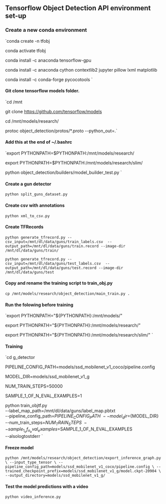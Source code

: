 ## Tensorflow Object Detection API environment set-up

### Create a new conda environment

`conda create -n tfobj

conda activate tfobj

conda install -c anaconda tensorflow-gpu

conda install -c anaconda cython contextlib2 jupyter pillow lxml matplotlib

conda install -c conda-forge pycocotools
`
#### Git clone tensorflow models folder.
`cd /mnt

git clone https://github.com/tensorflow/models

cd /mnt/models/research/

protoc object_detection/protos/*.proto --python_out=.`

#### Add this at the end of ~/.bashrc
`export PYTHONPATH=$PYTHONPATH:/mnt/models/research/

export PYTHONPATH=$PYTHONPATH:/mnt/models/research/slim/

python object_detection/builders/model_builder_test.py
`

#### Create a gun detector
`python split_guns_dataset.py`

#### Create csv with annotations
`python xml_to_csv.py`

#### Create TFRecords

`python generate_tfrecord.py --csv_input=/mnt/dl/data/guns/train_labels.csv  --output_path=/mnt/dl/data/guns/train.record --image-dir /mnt/dl/data/guns/train/`

`python generate_tfrecord.py --csv_input=/mnt/dl/data/guns/test_labels.csv  --output_path=/mnt/dl/data/guns/test.record --image-dir /mnt/dl/data/guns/test`

#### Copy and rename the training script to train_obj.py
`cp /mnt/models/research/object_detection/main_train.py .`

#### Run the folowing before training
`export PYTHONPATH="${PYTHONPATH}:/mnt/models/"

export PYTHONPATH="${PYTHONPATH}:/mnt/models/research/"

export PYTHONPATH="${PYTHONPATH}:/mnt/models/research/slim/"
`

#### Training
`cd g_detector

PIPELINE_CONFIG_PATH=models/ssd_mobilenet_v1_coco/pipeline.config

MODEL_DIR=models/ssd_mobilenet_v1_g

NUM_TRAIN_STEPS=50000

SAMPLE_1_OF_N_EVAL_EXAMPLES=1

python train_objtf.py \
    --label_map_path=/mnt/dl/data/guns/label_map.pbtxt \
    --pipeline_config_path=${PIPELINE_CONFIG_PATH} \
    --model_dir=${MODEL_DIR} \
    --num_train_steps=${NUM_TRAIN_STEPS} \
    --sample_1_of_n_eval_examples=$SAMPLE_1_OF_N_EVAL_EXAMPLES \
    --alsologtostderr
`

#### Freeze model
`python /mnt/models/research/object_detection/export_inference_graph.py \
  --input_type_tensor \
  --pipeline_config_path=models/ssd_mobilenet_v1_coco/pipeline.config \
  --trained_checkpoint_prefix=models/ssd_mobilenet_v1_g/model.ckpt-20904 \
  --output_directory=models/ssd_mobilenet_v1_g/
`

#### Test the model predictions with a video
`python video_inference.py`
